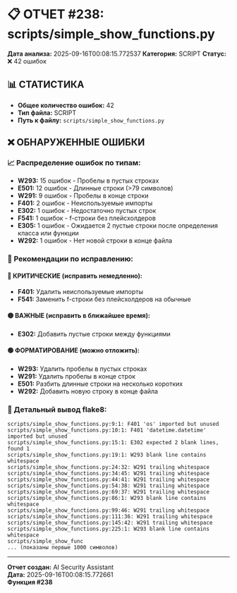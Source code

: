 # 📋 ОТЧЕТ #238: scripts/simple_show_functions.py

**Дата анализа:** 2025-09-16T00:08:15.772537
**Категория:** SCRIPT
**Статус:** ❌ 42 ошибок

## 📊 СТАТИСТИКА

- **Общее количество ошибок:** 42
- **Тип файла:** SCRIPT
- **Путь к файлу:** `scripts/simple_show_functions.py`

## ❌ ОБНАРУЖЕННЫЕ ОШИБКИ

### 📈 Распределение ошибок по типам:

- **W293:** 15 ошибок - Пробелы в пустых строках
- **E501:** 12 ошибок - Длинные строки (>79 символов)
- **W291:** 9 ошибок - Пробелы в конце строки
- **F401:** 2 ошибок - Неиспользуемые импорты
- **E302:** 1 ошибок - Недостаточно пустых строк
- **F541:** 1 ошибок - f-строки без плейсхолдеров
- **E305:** 1 ошибок - Ожидается 2 пустые строки после определения класса или функции
- **W292:** 1 ошибок - Нет новой строки в конце файла

### 🎯 Рекомендации по исправлению:

#### 🔴 КРИТИЧЕСКИЕ (исправить немедленно):
- **F401:** Удалить неиспользуемые импорты
- **F541:** Заменить f-строки без плейсхолдеров на обычные

#### 🟡 ВАЖНЫЕ (исправить в ближайшее время):
- **E302:** Добавить пустые строки между функциями

#### 🟢 ФОРМАТИРОВАНИЕ (можно отложить):
- **W293:** Удалить пробелы в пустых строках
- **W291:** Удалить пробелы в конце строк
- **E501:** Разбить длинные строки на несколько коротких
- **W292:** Добавить новую строку в конце файла

### 📝 Детальный вывод flake8:

```
scripts/simple_show_functions.py:9:1: F401 'os' imported but unused
scripts/simple_show_functions.py:10:1: F401 'datetime.datetime' imported but unused
scripts/simple_show_functions.py:15:1: E302 expected 2 blank lines, found 1
scripts/simple_show_functions.py:19:1: W293 blank line contains whitespace
scripts/simple_show_functions.py:24:32: W291 trailing whitespace
scripts/simple_show_functions.py:34:45: W291 trailing whitespace
scripts/simple_show_functions.py:44:41: W291 trailing whitespace
scripts/simple_show_functions.py:54:38: W291 trailing whitespace
scripts/simple_show_functions.py:69:37: W291 trailing whitespace
scripts/simple_show_functions.py:86:1: W293 blank line contains whitespace
scripts/simple_show_functions.py:99:46: W291 trailing whitespace
scripts/simple_show_functions.py:111:36: W291 trailing whitespace
scripts/simple_show_functions.py:145:42: W291 trailing whitespace
scripts/simple_show_functions.py:225:1: W293 blank line contains whitespace
scripts/simple_show_func
... (показаны первые 1000 символов)
```

---
**Отчет создан:** AI Security Assistant  
**Дата:** 2025-09-16T00:08:15.772661  
**Функция #238**
